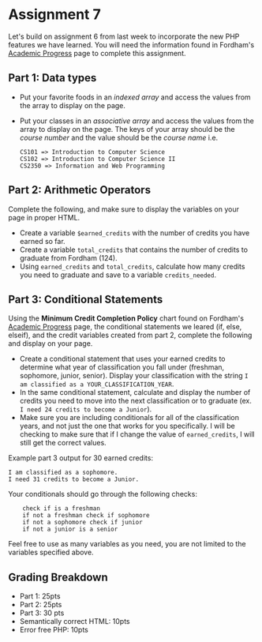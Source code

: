 # Assignment 7
Let's build on assignment 6 from last week to incorporate the new PHP features we have learned.  You will need the information found in Fordham's [Academic Progress](http://216.230.117.32/section10/section184/section193/index.html) page to complete this assignment.

## Part 1: Data types
- Put your favorite foods in an _indexed array_ and access the values from the array to display on the page.
- Put your classes in an _associative array_ and access the values from the array to display on the page.  The keys of your array should be the _course number_ and the value should be the _course name_ i.e.
	
	```
	CS101 => Introduction to Computer Science
	CS102 => Introduction to Computer Science II
	CS2350 => Information and Web Programming
	```

## Part 2: Arithmetic Operators
Complete the following, and make sure to display the variables on your page in proper HTML.

- Create a variable `$earned_credits` with the number of credits you have earned so far.
- Create a variable `total_credits` that contains the number of credits to graduate from Fordham (124).
- Using `earned_credits` and `total_credits`, calculate how many credits you need to graduate and save to a variable `credits_needed`.

## Part 3: Conditional Statements
Using the **Minimum Credit Completion Policy** chart found on Fordham's [Academic Progress](http://216.230.117.32/section10/section184/section193/index.html) page, the conditional statements we leared (if, else, elseif), and the credit variables created from part 2, complete the following and display on your page.

- Create a conditional statement that uses your earned credits to determine what year of classification you fall under (freshman, sophomore, junior, senior).  Display your classification with the string `I am classified as a YOUR_CLASSIFICATION_YEAR`.
- In the same conditional statement, calculate and display the number of credits you need to move into the next classification or to graduate (ex. `I need 24 credits to become a Junior`).
- Make sure you are including conditionals for all of the classification years, and not just the one that works for you specifically.  I will be checking to make sure that if I change the value of `earned_credits`, I will still get the correct values.

Example part 3 output for 30 earned credits:

```
I am classified as a sophomore.
I need 31 credits to become a Junior.
```

Your conditionals should go through the following checks:

```
	check if is a freshman
	if not a freshman check if sophomore
	if not a sophomore check if junior
	if not a junior is a senior
```

Feel free to use as many variables as you need, you are not limited to the variables specified above.

## Grading Breakdown
- Part 1: 25pts
- Part 2: 25pts
- Part 3: 30 pts
- Semantically correct HTML: 10pts
- Error free PHP: 10pts


